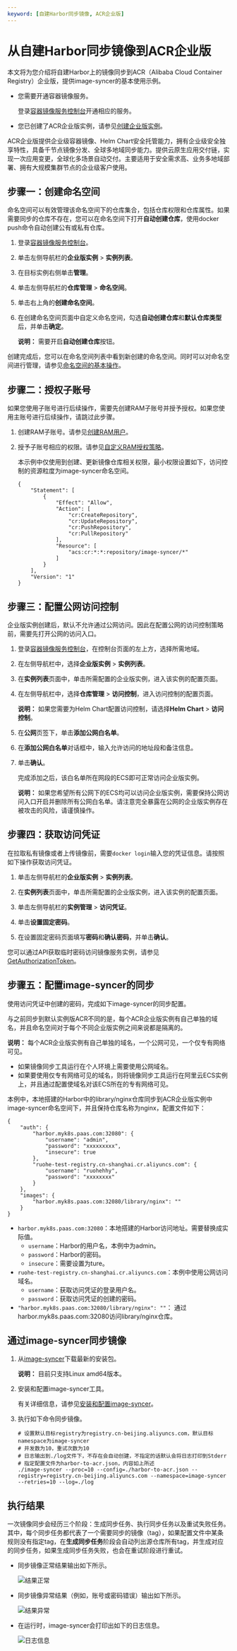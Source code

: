 ```yaml
---
keyword: [自建Harbor同步镜像, ACR企业版]
---
```


# 从自建Harbor同步镜像到ACR企业版

本文将为您介绍将自建Harbor上的镜像同步到ACR（Alibaba Cloud Container Registry）企业版，提供image-syncer的基本使用示例。

-   您需要开通容器镜像服务。

    登录[容器镜像服务控制台](https://cr.console.aliyun.com)开通相应的服务。

-   您已创建了ACR企业版实例，请参见[创建企业版实例]()。

ACR企业版提供企业级容器镜像、Helm Chart安全托管能力，拥有企业级安全独享特性，具备千节点镜像分发、全球多地域同步能力。提供云原生应用交付链，实现一次应用变更，全球化多场景自动交付。主要适用于安全需求高、业务多地域部署、拥有大规模集群节点的企业级客户使用。

## 步骤一：创建命名空间

命名空间可以有效管理该命名空间下的仓库集合，包括仓库权限和仓库属性。如果需要同步的仓库不存在，您可以在命名空间下打开**自动创建仓库**，使用docker push命令自动创建公有或私有仓库。

1.  登录[容器镜像服务控制台](https://cr.console.aliyun.com)。

2.  单击左侧导航栏的**企业版实例** \> **实例列表**。

3.  在目标实例右侧单击**管理**。

4.  单击左侧导航栏的**仓库管理** \> **命名空间**。

5.  单击右上角的**创建命名空间**。

6.  在创建命名空间页面中自定义命名空间，勾选**自动创建仓库**和**默认仓库类型**后，并单击**确定**。

    **说明：** 需要开启**自动创建仓库**按钮。


创建完成后，您可以在命名空间列表中看到新创建的命名空间。同时可以对命名空间进行管理，请参见[命名空间的基本操作]()。

## 步骤二：授权子账号

如果您使用子账号进行后续操作，需要先创建RAM子账号并授予授权。如果您使用主账号进行后续操作，请跳过此步骤。

1.  创建RAM子账号。请参见[创建RAM用户](/intl.zh-CN/用户管理/创建RAM用户.md)。

2.  授予子账号相应的权限。请参见[自定义RAM授权策略](/intl.zh-CN/Kubernetes集群用户指南/授权/自定义RAM授权策略.md)。

    本示例中仅使用到创建、更新镜像仓库相关权限，最小权限设置如下，访问控制的资源粒度为image-syncer命名空间。

    ```
    {
        "Statement": [
            {
                "Effect": "Allow",
                "Action": [
                    "cr:CreateRepository",
                    "cr:UpdateRepository",
                    "cr:PushRepository",
                    "cr:PullRepository"
                ],
                "Resource": [
                    "acs:cr:*:*:repository/image-syncer/*"
                ]
            }
        ],
        "Version": "1"
    }
    ```


## 步骤三：配置公网访问控制

企业版实例创建后，默认不允许通过公网访问。因此在配置公网的访问控制策略前，需要先打开公网的访问入口。

1.  登录[容器镜像服务控制台](https://cr.console.aliyun.com)，在控制台页面的左上方，选择所需地域。

2.  在左侧导航栏中，选择**企业版实例** \> **实例列表**。

3.  在**实例列表**页面中，单击所需配置的企业版实例，进入该实例的配置页面。

4.  在左侧导航栏中，选择**仓库管理** \> **访问控制**，进入访问控制的配置页面。

    **说明：** 如果您需要为Helm Chart配置访问控制，请选择**Helm Chart** \> **访问控制**。

5.  在**公网**页签下，单击**添加公网白名单**。

6.  在**添加公网白名单**对话框中，输入允许访问的地址段和备注信息。

7.  单击**确认**。

    完成添加之后，该白名单所在网段的ECS即可正常访问企业版实例。

    **说明：** 如果您希望所有公网下的ECS均可以访问企业版实例，需要保持公网访问入口开启并删除所有公网白名单。请注意完全暴露在公网的企业版实例存在被攻击的风险，请谨慎操作。


## 步骤四：获取访问凭证

在拉取私有镜像或者上传镜像前，需要`docker login`输入您的凭证信息。请按照如下操作获取访问凭证。

1.  单击左侧导航栏的**企业版实例** \> **实例列表**。

2.  在**实例列表**页面中，单击所需配置的企业版实例，进入该实例的配置页面。

3.  单击左侧导航栏的**实例管理** \> **访问凭证**。

4.  单击**设置固定密码**。

5.  在设置固定密码页面填写**密码**和**确认密码**，并单击**确认**。


您可以通过API获取临时密码访问镜像服务实例，请参见[GetAuthorizationToken]()。

## 步骤五：配置image-syncer的同步

使用访问凭证中创建的密码，完成如下image-syncer的同步配置。

与之前同步到默认实例版ACR不同的是，每个ACR企业版实例有自己单独的域名，并且命名空间对于每个不同企业版实例之间来说都是隔离的。

**说明：** 每个ACR企业版实例有自己单独的域名，一个公网可见，一个仅专有网络可见。

-   如果镜像同步工具运行在个人环境上需要使用公网域名。
-   如果要使用仅专有网络可见的域名，则将镜像同步工具运行在阿里云ECS实例上，并且通过配置使域名对该ECS所在的专有网络可见。

本例中，本地搭建的Harbor中的library/nginx仓库同步到ACR企业版实例中image-syncer命名空间下，并且保持仓库名称为nginx，配置文件如下：

```
{
    "auth": {
        "harbor.myk8s.paas.com:32080": {
            "username": "admin",
            "password": "xxxxxxxxx",
            "insecure": true
        },
        "ruohe-test-registry.cn-shanghai.cr.aliyuncs.com": {
            "username": "ruohehhy",
            "password": "xxxxxxxx"
        }
    },
    "images": {
        "harbor.myk8s.paas.com:32080/library/nginx": ""
    }
}
```

-   `harbor.myk8s.paas.com:32080`：本地搭建的Harbor访问地址。需要替换成实际值。
    -   `username`：Harbor的用户名，本例中为admin。
    -   `password`：Harbor的密码。
    -   `insecure`：需要设置为ture。
-   `ruohe-test-registry.cn-shanghai.cr.aliyuncs.com`：本例中使用公网访问域名。
    -   `username`：获取访问凭证的登录用户名。
    -   `password`：获取访问凭证的创建的密码。
-   `"harbor.myk8s.paas.com:32080/library/nginx": ""`： 通过harbor.myk8s.paas.com:32080访问library/nginx仓库。

## 通过image-syncer同步镜像

1.  从[image-syncer](https://github.com/AliyunContainerService/image-syncer/releases/tag/v1.0.3)下载最新的安装包。

    **说明：** 目前只支持Linux amd64版本。

2.  安装和配置image-syncer工具。

    有关详细信息，请参见[安装和配置image-syncer](https://github.com/AliyunContainerService/image-syncer?spm=a2c6h.12873639.0.0.66b165a8HrkbnA#compile-manually)。

3.  执行如下命令同步镜像。

    ```
    # 设置默认目标registry为registry.cn-beijing.aliyuncs.com，默认目标namespace为image-syncer
    # 并发数为10，重试次数为10
    # 日志输出到./log文件下，不存在会自动创建，不指定的话默认会将日志打印到Stderr
    # 指定配置文件为harbor-to-acr.json，内容如上所述
    ./image-syncer --proc=10 --config=./harbor-to-acr.json --registry=registry.cn-beijing.aliyuncs.com --namespace=image-syncer --retries=10 --log=./log
    ```


## 执行结果

一次镜像同步会经历三个阶段：生成同步任务、执行同步任务以及重试失败任务。其中，每个同步任务都代表了一个需要同步的镜像（tag），如果配置文件中某条规则没有指定tag，在**生成同步任务**阶段会自动列出源仓库所有tag，并生成对应的同步任务，如果生成同步任务失败，也会在重试阶段进行重试。

-   同步镜像正常结果输出如下所示。

    ![结果正常](https://static-aliyun-doc.oss-accelerate.aliyuncs.com/assets/img/zh-CN/6763659951/p71380.png)

-   同步镜像异常结果（例如，账号或密码错误）输出如下所示。

    ![结果异常](https://static-aliyun-doc.oss-accelerate.aliyuncs.com/assets/img/zh-CN/6763659951/p71384.png)

-   在运行时，image-syncer会打印出如下的日志信息。

    ![日志信息](https://static-aliyun-doc.oss-accelerate.aliyuncs.com/assets/img/zh-CN/7763659951/p71386.png)


